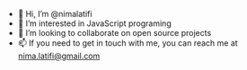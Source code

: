 - 👋 Hi, I’m @nimalatifi
- 👀 I’m interested in JavaScript programing
- 💞️ I’m looking to collaborate on open source projects
- 📫 If you need to get in touch with me, you can reach me at nima.latifi@gmail.com

<!---
nimalatifi/nimalatifi is a ✨ special ✨ repository because its `README.md` (this file) appears on your GitHub profile.
You can click the Preview link to take a look at your changes.
--->
